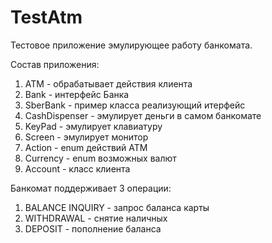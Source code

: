# TestAtm

Тестовое приложение эмулирующее работу банкомата.

Состав приложения:
1. ATM - обрабатывает действия клиента
2. Bank - интерфейс Банка
3. SberBank - пример класса реализующий итерфейс
4. CashDispenser - эмулирует деньги в самом банкомате
5. KeyPad - эмулирует клавиатуру
6. Screen - эмулирует монитор
7. Action - enum действий ATM
8. Currency - enum возможных валют
9. Account - класс клиента

Банкомат поддерживает 3 операции:
1. BALANCE INQUIRY - запрос баланса карты
2. WITHDRAWAL - снятие наличных
3. DEPOSIT - пополнение баланса
